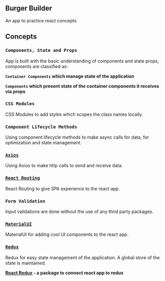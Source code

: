## Burger Builder

An app to practice react concepts

## Concepts

### `Components, State and Props`

App is built with the basic understanding of components and state props, components are classified as:

**`Container Components` which manage state of the application**

**`Components` which present state of the container components it receives via props**

### `CSS Modules`

CSS Modules to add styles which scopes the class names locally.

### `Component Lifecycle Methods`

Using component lifecycle methods to make async calls for data, for optimization and state management.

### [`Axios`](https://github.com/axios/axios)

Using Axios to make http calls to send and receive data. 

### [`React Routing`](https://github.com/ReactTraining/react-router)

React Routing to give SPA experience to the react app.

### `Form Validation`

Input validations are done without the use of any third party packages.

### [`MaterialUI`](https://github.com/mui-org/material-ui)

MaterialUI for adding cool UI components to the react app.

### [`Redux`](https://github.com/reduxjs/redux)

Redux for easy state management of the application. A global store of the state is maintained.

**[React Redux](https://github.com/reduxjs/react-redux) - a package to connect react app to redux** 